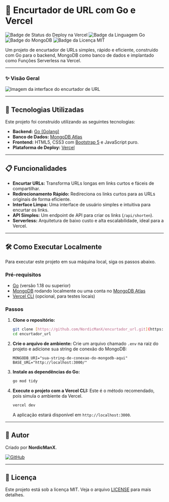 # 🔗 Encurtador de URL com Go e Vercel

![Badge de Status do Deploy na Vercel](https://therealsujitk-vercel-badge.vercel.app/?app=encurtador-url-nordicmanx)
![Badge da Linguagem Go](https://img.shields.io/badge/Go-00ADD8?style=for-the-badge&logo=go&logoColor=white)
![Badge do MongoDB](https://img.shields.io/badge/MongoDB-47A248?style=for-the-badge&logo=mongodb&logoColor=white)
![Badge da Licença MIT](https://img.shields.io/badge/License-MIT-blue.svg?style=for-the-badge)

Um projeto de encurtador de URLs simples, rápido e eficiente, construído com Go para o backend, MongoDB como banco de dados e implantado como Funções Serverless na Vercel.

---

### ✨ Visão Geral

![Imagem da interface do encurtador de URL](https://i.imgur.com/8YgL4r6.png)

---

## 🚀 Tecnologias Utilizadas

Este projeto foi construído utilizando as seguintes tecnologias:

* **Backend:** [Go (Golang)](https://go.dev/)
* **Banco de Dados:** [MongoDB Atlas](https://www.mongodb.com/atlas)
* **Frontend:** HTML5, CSS3 com [Bootstrap 5](https://getbootstrap.com/) e JavaScript puro.
* **Plataforma de Deploy:** [Vercel](https://vercel.com/)

---

## 📋 Funcionalidades

* **Encurtar URLs:** Transforma URLs longas em links curtos e fáceis de compartilhar.
* **Redirecionamento Rápido:** Redireciona os links curtos para as URLs originais de forma eficiente.
* **Interface Limpa:** Uma interface de usuário simples e intuitiva para encurtar os links.
* **API Simples:** Um endpoint de API para criar os links (`/api/shorten`).
* **Serverless:** Arquitetura de baixo custo e alta escalabilidade, ideal para a Vercel.

---

## 🛠️ Como Executar Localmente

Para executar este projeto em sua máquina local, siga os passos abaixo.

### Pré-requisitos

* [Go](https://go.dev/doc/install) (versão 1.18 ou superior)
* [MongoDB](https://www.mongodb.com/try/download/community) rodando localmente ou uma conta no [MongoDB Atlas](https://www.mongodb.com/cloud/atlas/register)
* [Vercel CLI](https://vercel.com/docs/cli) (opcional, para testes locais)

### Passos

1.  **Clone o repositório:**
    ```bash
    git clone [https://github.com/NordicManX/encurtador_url.git](https://github.com/NordicManX/encurtador_url.git)
    cd encurtador_url
    ```

2.  **Crie o arquivo de ambiente:**
    Crie um arquivo chamado `.env` na raiz do projeto e adicione sua string de conexão do MongoDB:
    ```.env
    MONGODB_URI="sua-string-de-conexao-do-mongodb-aqui"
    BASE_URL="http://localhost:3000/"
    ```

3.  **Instale as dependências do Go:**
    ```bash
    go mod tidy
    ```

4.  **Execute o projeto com a Vercel CLI:**
    Este é o método recomendado, pois simula o ambiente da Vercel.
    ```bash
    vercel dev
    ```
    A aplicação estará disponível em `http://localhost:3000`.

---



## 👤 Autor

Criado por **NordicManX**.

[![GitHub](https://img.shields.io/badge/GitHub-100000?style=for-the-badge&logo=github&logoColor=white)](https://github.com/NordicManX)

---

## 📄 Licença

Este projeto está sob a licença MIT. Veja o arquivo [LICENSE](LICENSE) para mais detalhes.
